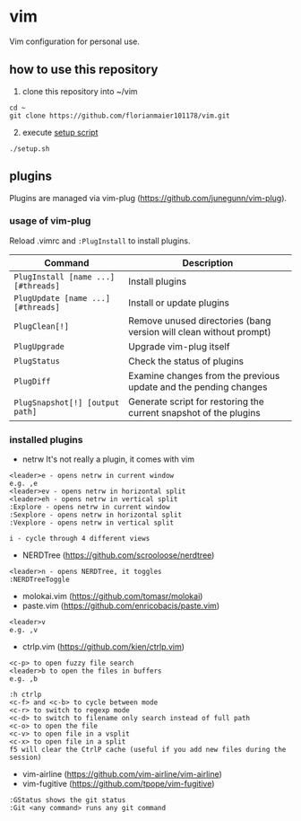 # vim
Vim configuration for personal use.

## how to use this repository
1. clone this repository into ~/vim
``` shell
cd ~
git clone https://github.com/florianmaier101178/vim.git
```

2. execute [setup script](https://github.com/florianmaier101178/vim/blob/master/setup.sh)
``` shell
./setup.sh
```

## plugins
Plugins are managed via vim-plug (https://github.com/junegunn/vim-plug).

### usage of vim-plug
Reload .vimrc and `:PlugInstall` to install plugins.

| Command                             | Description                                                        |
| ----------------------------------- | ------------------------------------------------------------------ |
| `PlugInstall [name ...] [#threads]` | Install plugins                                                    |
| `PlugUpdate [name ...] [#threads]`  | Install or update plugins                                          |
| `PlugClean[!]`                      | Remove unused directories (bang version will clean without prompt) |
| `PlugUpgrade`                       | Upgrade vim-plug itself                                            |
| `PlugStatus`                        | Check the status of plugins                                        |
| `PlugDiff`                          | Examine changes from the previous update and the pending changes   |
| `PlugSnapshot[!] [output path]`     | Generate script for restoring the current snapshot of the plugins  |

### installed plugins
- netrw
It's not really a plugin, it comes with vim
```Shell
<leader>e - opens netrw in current window
e.g. ,e
<leader>ev - opens netrw in horizontal split
<leader>eh - opens netrw in vertical split
:Explore - opens netrw in current window
:Sexplore - opens netrw in horizontal split
:Vexplore - opens netrw in vertical split

i - cycle through 4 different views
```
- NERDTree (https://github.com/scrooloose/nerdtree)
```Shell
<leader>n - opens NERDTree, it toggles
:NERDTreeToggle
```
- molokai.vim (https://github.com/tomasr/molokai)
- paste.vim (https://github.com/enricobacis/paste.vim)
``` shell
<leader>v
e.g. ,v
```
- ctrlp.vim (https://github.com/kien/ctrlp.vim)
``` shell
<c-p> to open fuzzy file search
<leader>b to open the files in buffers
e.g. ,b

:h ctrlp
<c-f> and <c-b> to cycle between mode
<c-r> to switch to regexp mode
<c-d> to switch to filename only search instead of full path
<c-o> to open the file
<c-v> to open file in a vsplit
<c-x> to open file in a split
f5 will clear the CtrlP cache (useful if you add new files during the session)
```
- vim-airline (https://github.com/vim-airline/vim-airline)
- vim-fugitive (https://github.com/tpope/vim-fugitive)
```
:GStatus shows the git status
:Git <any command> runs any git command
```
